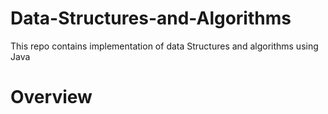 # Data-Structures-and-Algorithms

This repo contains implementation of data Structures and algorithms using Java


# Overview
 
